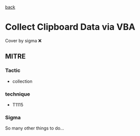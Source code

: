 [back](../index.md)
# Collect Clipboard Data via VBA
Cover by sigma :x: 

## MITRE
### Tactic
  - collection

### technique
  - T1115

### Sigma

 So many other things to do...